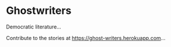 # Ghostwriters
Democratic literature...

Contribute to the stories at https://ghost-writers.herokuapp.com...